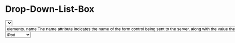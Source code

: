 # Drop-Down-List-Box

<select>
A drop down list box (also known as a select box) allows users to select one option from a drop down list. 
The <select> element is used to create a drop down list box. It contains two or more <option> elements. 
name
The name attribute indicates the name of the form control being sent to the server, along with the value the user selected.
<option>
The <option> element is used to specify the options that the user can select from. The words between the opening <option> and closing </option> tags will be shown to the user in the drop down box.
value
The <option> element uses the value attribute to indicate the value that is sent to the server along with the name of the control if this option is selected.
selected
The selected attribute can be used to indicate the option that should be selected when the page loads. The value of this attribute should be selected. If this attribute is not used, the first option will be shown when the page loads. If the user does not select an option, then the first item will be sent to the server as the value for this control.
The function of the drop down list box is similar to that of the radio buttons (in that only one option can be selected). There are two key factors in choosing which to use:
1. If users need to see all options at a glance, radio buttons are better suited.
2. If there is a very long list of options (such as a list of countries), drop down list boxes work better.

<form action="http://www.example.com/profile.php">
 <p>What device do you listen to music on?</p>
 <select name="devices">
   <option value="ipod">iPod</option>
   <option value="radio">Radio</option>
   <option value="computer">Computer</option>
 </select>
</form>
